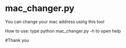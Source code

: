 # mac_changer.py

You can change your mac address using this tool

How to use: type python mac_changer.py -h to open help

#Thank you
